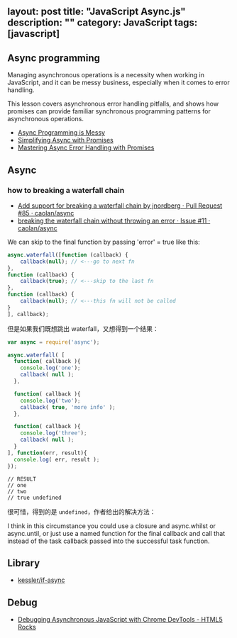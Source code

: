 layout: post
title: "JavaScript Async.js"
description: ""
category: JavaScript
tags: [javascript]
---

## Async programming

Managing asynchronous operations is a necessity when working in JavaScript, and it can be messy business, especially when it comes to error handling.

This lesson covers asynchronous error handling pitfalls, and shows how promises can provide familiar synchronous programming patterns for asynchronous operations.

- [Async Programming is Messy](http://know.cujojs.com/tutorials/async/async-programming-is-messy)
- [Simplifying Async with Promises](/tutorials/async/simplifying-async-with-promises)
- [Mastering Async Error Handling with Promises](/tutorials/async/mastering-async-error-handling-with-promises)

## Async

### how to breaking a waterfall chain

- [Add support for breaking a waterfall chain by jnordberg · Pull Request #85 · caolan/async](https://github.com/caolan/async/pull/85)
- [breaking the waterfall chain without throwing an error · Issue #11 · caolan/async](https://github.com/caolan/async/issues/11)

We can skip to the final function by passing 'error' = true like this:

```js
async.waterfall([function (callback) {
	callback(null); // <---go to next fn
},
function (callback) {
	callback(true); // <---skip to the last fn
},
function (callback) {
	callback(null); // <---this fn will not be called
}
], callback);
```

但是如果我们既想跳出 waterfall，又想得到一个结果：

```js
var async = require('async');

async.waterfall( [
  function( callback ){
    console.log('one');
    callback( null );
  },

  function( callback ){
    console.log('two');
    callback( true, 'more info' );
  },

  function( callback ){
    console.log('three');
    callback( null );
  }
], function(err, result){
  console.log( err, result );
});
```

```
// RESULT
// one
// two
// true undefined
```

很可惜，得到的是 `undefined`，作者给出的解决方法：

I think in this circumstance you could use a closure and async.whilst or async.until, or just use a named function for the final callback and call that instead of the task callback passed into the successful task function.

## Library

- [kessler/if-async](https://github.com/kessler/if-async)

## Debug

- [Debugging Asynchronous JavaScript with Chrome DevTools - HTML5 Rocks](http://www.html5rocks.com/en/tutorials/developertools/async-call-stack/)
